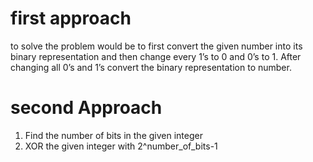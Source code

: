# first approach 
to solve the problem would be to first convert the given number into its binary representation and then change every 1’s to 0 and 0’s to 1.
After changing all 0’s and 1’s convert the binary representation to number.
# second Approach 
1. Find the number of bits in the given integer 
2. XOR the given integer with 2^number_of_bits-1
